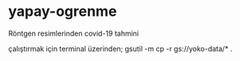 # yapay-ogrenme

Röntgen resimlerinden covid-19 tahmini 

çalıştırmak için terminal üzerinden; gsutil -m cp -r gs://yoko-data/* .
